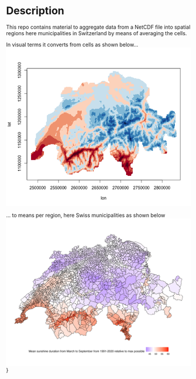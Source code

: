 # Description
This repo contains material to aggregate data from a NetCDF file into spatial regions here municipalities in Switzerland by means of averaging the cells.

In visual terms it converts from cells as shown below...
![origin](/output/origin.png)

... to means per region, here Swiss municipalities as shown below\
![destination](/output/destination.png)}
